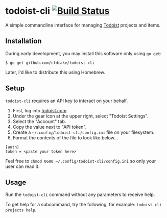 # todoist-cli [![Build Status](https://travis-ci.org/cfdrake/todoist-cli.svg?branch=master)](https://travis-ci.org/cfdrake/todoist-cli)

A simple commandline interface for managing [Todoist](http://todoist.com) projects and items.

## Installation

During early development, you may install this software only using `go get`:

    $ go get github.com/cfdrake/todoist-cli

Later, I'd like to distribute this using Homebrew.

## Setup

`todoist-cli` requires an API key to interact on your behalf.

1. First, log into [todoist.com](http://todoist.com).
2. Under the gear icon at the upper right, select "Todoist Settings".
3. Select the "Account" tab.
4. Copy the value next to "API token".
5. Create a `~/.config/todoist-cli/config.ini` file on your filesystem.
6. Format the contents of the file to look like below...

```
[auth]
token = <paste your token here>
```

Feel free to `chmod 0600 ~/.config/todoist-cli/config.ini` so only your user can read it.

## Usage

Run the `todoist-cli` command without any parameters to receive help.

To get help for a subcommand, try the following, for example: `todoist-cli projects help`.
